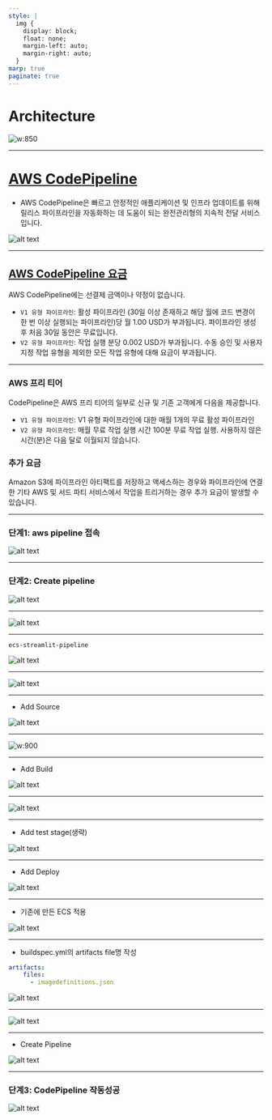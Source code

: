 ```yaml
---
style: |
  img {
    display: block;
    float: none;
    margin-left: auto;
    margin-right: auto;
  }
marp: true
paginate: true
---
```

# Architecture
![w:850](./img/image-14.png)

---
# [AWS CodePipeline](https://aws.amazon.com/ko/codepipeline/)
- AWS CodePipeline은 빠르고 안정적인 애플리케이션 및 인프라 업데이트를 위해 릴리스 파이프라인을 자동화하는 데 도움이 되는 완전관리형의 지속적 전달 서비스입니다.

![alt text](./img/image-121.png)

---
## [AWS CodePipeline 요금](https://aws.amazon.com/ko/codepipeline/pricing/?icmpid=docs_console_unmapped)
AWS CodePipeline에는 선결제 금액이나 약정이 없습니다.
- `V1 유형 파이프라인`: 활성 파이프라인 (30일 이상 존재하고 해당 월에 코드 변경이 한 번 이상 실행되는 파이프라인)당 월 1.00 USD가 부과됩니다. 파이프라인 생성 후 처음 30일 동안은 무료입니다.
- `V2 유형 파이프라인`: 작업 실행 분당 0.002 USD가 부과됩니다. 수동 승인 및 사용자 지정 작업 유형을 제외한 모든 작업 유형에 대해 요금이 부과됩니다. 

---
### AWS 프리 티어
CodePipeline은 AWS 프리 티어의 일부로 신규 및 기존 고객에게 다음을 제공합니다.
- `V1 유형 파이프라인`: V1 유형 파이프라인에 대한 매월 1개의 무료 활성 파이프라인
- `V2 유형 파이프라인`: 매월 무료 작업 실행 시간 100분 무료 작업 실행. 사용하지 않은 시간(분)은 다음 달로 이월되지 않습니다.

### 추가 요금
Amazon S3에 파이프라인 아티팩트를 저장하고 액세스하는 경우와 파이프라인에 연결한 기타 AWS 및 서드 파티 서비스에서 작업을 트리거하는 경우 추가 요금이 발생할 수 있습니다.

---
### 단계1: aws pipeline 접속
![alt text](./img/image-122.png)

---
### 단계2: Create pipeline
![alt text](./img/image-123.png)

---
![alt text](./img/image-124.png)

---
```shell
ecs-streamlit-pipeline
```
![alt text](./img/image-125.png)

---
![alt text](./img/image-126.png)

---
- Add Source

![alt text](./img/image-127.png)

---
![w:900](./img/image-128.png)

---
- Add Build

![alt text](./img/image-129.png)

---
![alt text](./img/image-130.png)

---
- Add test stage(생략)

![alt text](./img/image-131.png)

---
- Add Deploy 

![alt text](./img/image-132.png)

---
- 기존에 만든 ECS 적용 

![alt text](./img/image-133.png)

---
- buildspec.yml의 artifacts file명 작성 
```yml
artifacts:
    files: 
      - imagedefinitions.json
```
![alt text](./img/image-134.png)

---
![alt text](./img/image-135.png)

---
- Create Pipeline

![alt text](./img/image-136.png)

---
### 단계3: CodePipeline 작동성공 
![alt text](./img/image-137.png)




